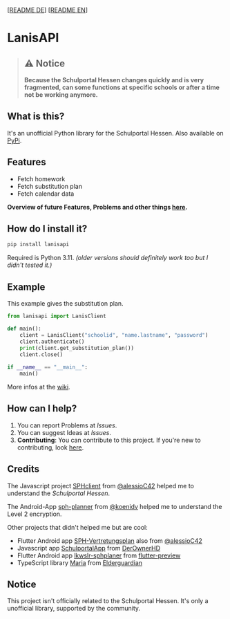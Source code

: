 [[README DE](https://github.com/kurwjan/LanisAPI/blob/master/README-DE.md)]  [[README EN](https://github.com/kurwjan/LanisAPI/blob/master/README.md)]

# LanisAPI

> ## ⚠ Notice
> **Because the Schulportal Hessen changes quickly and is very fragmented, can some functions at specific schools or after a time not be working anymore.**

## What is this?

It's an unofficial Python library for the Schulportal Hessen. Also available on [PyPi](https://pypi.org/project/lanisapi/).

## Features

+ Fetch homework
+ Fetch substitution plan
+ Fetch calendar data

**Overview of future Features, Problems and other things [here](https://github.com/users/kurwjan/projects/2).**

## How do I install it?

```sh
pip install lanisapi
```

Required is Python 3.11. *(older versions should definitely work too but I didn't tested it.)*

## Example

This example gives the substitution plan.

```python
from lanisapi import LanisClient

def main():
    client = LanisClient("schoolid", "name.lastname", "password")
    client.authenticate()
    print(client.get_substitution_plan())
    client.close()
    
if __name__ == "__main__":
    main()
```

More infos at the [wiki](https://github.com/kurwjan/LanisAPI/wiki/First-steps).

## How can I help?

1. You can report Problems at *Issues*.
2. You can suggest Ideas at *Issues*.
3. **Contributing**: You can contribute to this project. If you're new to contributing, look [here](https://docs.github.com/en/get-started/quickstart/contributing-to-projects).

## Credits

The Javascript project [SPHclient](https://github.com/alessioC42/SPHclient) from [@alessioC42](https://github.com/alessioC42) helped me to understand the *Schulportal Hessen*.

The Android-App [sph-planner](https://github.com/koenidv/sph-planner) from [@koenidv](https://github.com/koenidv) helped me to understand the Level 2 encryption.

Other projects that didn't helped me but are cool:

+ Flutter Android app [SPH-Vertretungsplan](https://github.com/alessioC42/SPH-vertretungsplan) also from [@alessioC42](https://github.com/alessioC42)
+ Javascript app [SchulportalApp](https://github.com/DerOwnerHD/SchulportalApp) from [DerOwnerHD](https://github.com/DerOwnerHD)
+ Flutter Android app [lkwslr-sphplaner](https://github.com/flutter-preview/lkwslr-sphplaner) from [flutter-preview](https://github.com/flutter-preview)
+ TypeScript library [Maria](https://github.com/elderguardian/maria) from [Elderguardian](https://github.com/elderguardian/)

## Notice

This project isn't officially related to the Schulportal Hessen. It's only a unofficial library, supported by the community.

